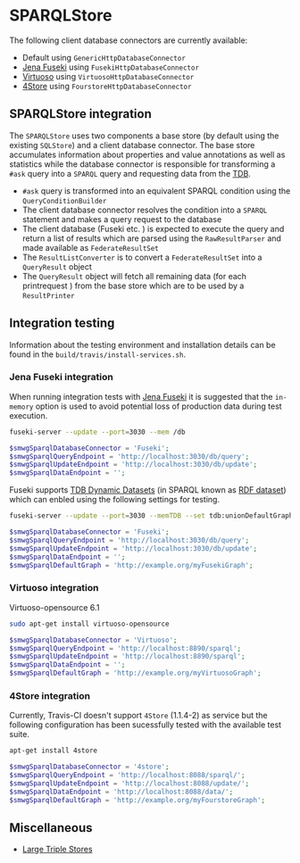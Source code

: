 # SPARQLStore

The following client database connectors are currently available:

- Default using `GenericHttpDatabaseConnector`
- [Jena Fuseki][fuseki] using `FusekiHttpDatabaseConnector`
- [Virtuoso][virtuoso] using `VirtuosoHttpDatabaseConnector`
- [4Store][4store] using `FourstoreHttpDatabaseConnector`

## SPARQLStore integration

The `SPARQLStore` uses two components a base store (by default using the existing `SQLStore`) and a client database connector. The base store accumulates information about properties and value annotations as well as statistics while the database connector is responsible for transforming a `#ask` query into a `SPARQL` query and requesting data from the [TDB][tdb].

- `#ask` query is transformed into an equivalent SPARQL condition using the `QueryConditionBuilder`
- The client database connector resolves the condition into a `SPARQL` statement and makes a query request to the database
- The client database (Fuseki etc. ) is expected to execute the query and return a list of results which are parsed using the `RawResultParser` and made available as `FederateResultSet`
- The `ResultListConverter` is to convert a `FederateResultSet` into a `QueryResult` object
- The `QueryResult` object will fetch all remaining data (for each printrequest ) from the base store which are to be used by a `ResultPrinter`

## Integration testing

Information about the testing environment and installation details can be found in the `build/travis/install-services.sh`.

### Jena Fuseki integration

When running integration tests with [Jena Fuseki][fuseki] it is suggested that the `in-memory` option is used to avoid potential loss of production data during test execution.

```sh
fuseki-server --update --port=3030 --mem /db
```

```php
$smwgSparqlDatabaseConnector = 'Fuseki';
$smwgSparqlQueryEndpoint = 'http://localhost:3030/db/query';
$smwgSparqlUpdateEndpoint = 'http://localhost:3030/db/update';
$smwgSparqlDataEndpoint = '';
```

Fuseki supports [TDB Dynamic Datasets][fuseki-dataset] (in SPARQL known as [RDF dataset][sparql-dataset]) which can enbled using the following settings for testing.

```sh
fuseki-server --update --port=3030 --memTDB --set tdb:unionDefaultGraph=true /db
```
```php
$smwgSparqlDatabaseConnector = 'Fuseki';
$smwgSparqlQueryEndpoint = 'http://localhost:3030/db/query';
$smwgSparqlUpdateEndpoint = 'http://localhost:3030/db/update';
$smwgSparqlDataEndpoint = '';
$smwgSparqlDefaultGraph = 'http://example.org/myFusekiGraph';
```
### Virtuoso integration

Virtuoso-opensource 6.1

```sh
sudo apt-get install virtuoso-opensource
```

```php
$smwgSparqlDatabaseConnector = 'Virtuoso';
$smwgSparqlQueryEndpoint = 'http://localhost:8890/sparql';
$smwgSparqlUpdateEndpoint = 'http://localhost:8890/sparql';
$smwgSparqlDataEndpoint = '';
$smwgSparqlDefaultGraph = 'http://example.org/myVirtuosoGraph';
```

### 4Store integration

Currently, Travis-CI doesn't support `4Store` (1.1.4-2) as service but the following configuration has been sucessfully tested with the available test suite.

```sh
apt-get install 4store
```

```php
$smwgSparqlDatabaseConnector = '4store';
$smwgSparqlQueryEndpoint = 'http://localhost:8088/sparql/';
$smwgSparqlUpdateEndpoint = 'http://localhost:8088/update/';
$smwgSparqlDataEndpoint = 'http://localhost:8088/data/';
$smwgSparqlDefaultGraph = 'http://example.org/myFourstoreGraph';
```

## Miscellaneous

- [Large Triple Stores](http://www.w3.org/wiki/LargeTripleStores)

[fuseki]: https://jena.apache.org/
[fuseki-dataset]: https://jena.apache.org/documentation/tdb/dynamic_datasets.html
[sparql-dataset]: https://www.w3.org/TR/sparql11-query/#specifyingDataset
[virtuoso]: https://github.com/openlink/virtuoso-opensource
[4store]: https://github.com/garlik/4store
[tdb]: http://en.wikipedia.org/wiki/Triplestore